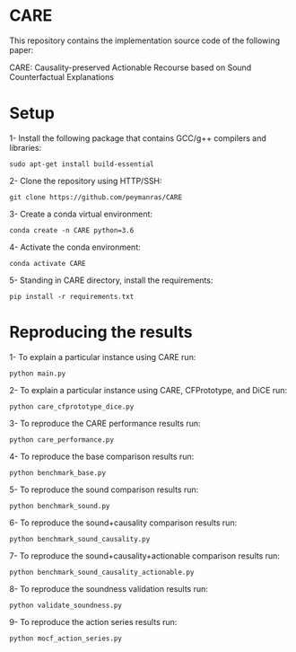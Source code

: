 # CARE

This repository contains the implementation source code of the following paper:

CARE: Causality-preserved Actionable Recourse based on Sound Counterfactual Explanations

# Setup
1- Install the following package that contains GCC/g++ compilers and libraries:
```
sudo apt-get install build-essential
```
2- Clone the repository using HTTP/SSH:
```
git clone https://github.com/peymanras/CARE
```
3- Create a conda virtual environment:
```
conda create -n CARE python=3.6
```
4- Activate the conda environment: 
```
conda activate CARE
```
5- Standing in CARE directory, install the requirements:
```
pip install -r requirements.txt
```

# Reproducing the results
1- To explain a particular instance using CARE run:
```
python main.py
```
2- To explain a particular instance using CARE, CFPrototype, and DiCE run:
```
python care_cfprototype_dice.py
```
3- To reproduce the CARE performance results run:
```
python care_performance.py
```
4- To reproduce the base comparison results run:
```
python benchmark_base.py
```
5- To reproduce the sound comparison results run:
```
python benchmark_sound.py
```
6- To reproduce the sound+causality comparison results run:
```
python benchmark_sound_causality.py
```
7- To reproduce the sound+causality+actionable  comparison results run:
```
python benchmark_sound_causality_actionable.py
```
8- To reproduce the soundness validation results run:
```
python validate_soundness.py
```
9- To reproduce the action series results run:
```
python mocf_action_series.py
```
